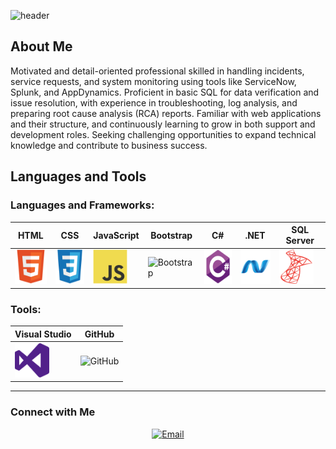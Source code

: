 ![header](https://capsule-render.vercel.app/api?type=venom&height=300&color=0:8871e5,100:b678c4&text=Iam%20SureshKuncham&textBg=false&stroke=b678c4&fontAlign=50)

## About Me  
Motivated and detail-oriented professional skilled in handling incidents, service requests, and system monitoring using tools like ServiceNow, Splunk, and AppDynamics. Proficient in basic SQL for data verification and issue resolution, with experience in troubleshooting, log analysis, and preparing root cause analysis (RCA) reports. Familiar with web applications and their structure, and continuously learning to grow in both support and development roles. Seeking challenging opportunities to expand technical knowledge and contribute to business success.

## Languages and Tools

### Languages and Frameworks:
| HTML | CSS | JavaScript | Bootstrap | C# | .NET | SQL Server |
|------|-----|------------|-----------|----|------|------------|
| <img src="https://raw.githubusercontent.com/devicons/devicon/master/icons/html5/html5-original.svg" title="HTML" alt="HTML" width="55" height="55"/> | <img src="https://raw.githubusercontent.com/devicons/devicon/master/icons/css3/css3-original.svg" title="CSS" alt="CSS" width="55" height="55"/> | <img src="https://raw.githubusercontent.com/devicons/devicon/master/icons/javascript/javascript-original.svg" title="JavaScript" alt="JavaScript" width="55" height="55"/> | <img src="https://cdn.jsdelivr.net/gh/devicons/devicon/icons/bootstrap/bootstrap-original.svg" title="Bootstrap" alt="Bootstrap" width="55" height="55"/> | <img src="https://raw.githubusercontent.com/devicons/devicon/master/icons/csharp/csharp-original.svg" title="C#" alt="C#" width="55" height="55"/> | <img src="https://raw.githubusercontent.com/devicons/devicon/master/icons/dot-net/dot-net-original.svg" title=".NET" alt=".NET" width="55" height="55"/> | <img src="https://raw.githubusercontent.com/devicons/devicon/master/icons/microsoftsqlserver/microsoftsqlserver-plain.svg" title="SQL Server" alt="SQL Server" width="55" height="55"/>

### Tools:
| Visual Studio | GitHub |
|---------------|--------|
| <img src="https://raw.githubusercontent.com/devicons/devicon/master/icons/visualstudio/visualstudio-plain.svg" title="Visual Studio" alt="Visual Studio" width="55" height="55"/> | <img src="https://raw.githubusercontent.com/rahulbanerjee26/githubProfileReadmeGenerator/main/icons/github.svg" title="GitHub" alt="GitHub" width="55" height="55"/>

---

### Connect with Me 

<p align="center">
<a href="mailto:sureshkuncham2002@gmail.com"><img alt="Email" src="https://img.shields.io/badge/Email-sureshkuncham2002@gmail.com-blue?style=flat-square&logo=gmail"></a>
</p>
